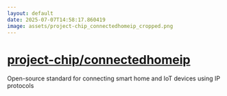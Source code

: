 ```yaml
---
layout: default
date: 2025-07-07T14:58:17.860419
image: assets/project-chip_connectedhomeip_cropped.png
---
```


# [project-chip/connectedhomeip](https://github.com/project-chip/connectedhomeip)

Open-source standard for connecting smart home and IoT devices using IP protocols
